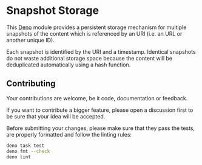 # Snapshot Storage

This [Deno](https://deno.land) module provides a persistent storage mechanism
for multiple snapshots of the content which is referenced by an URI (i.e. an URL
or another unique ID).

Each snapshot is identified by the URI and a timestamp. Identical snapshots do
not waste additional storage space because the content will be deduplicated
automatically using a hash function.

## Contributing

Your contributions are welcome, be it code, documentation or feedback.

If you want to contribute a bigger feature, please open a discussion first to be
sure that your idea will be accepted.

Before submitting your changes, please make sure that they pass the tests, are
properly formatted and follow the linting rules:

```sh
deno task test
deno fmt --check
deno lint
```
